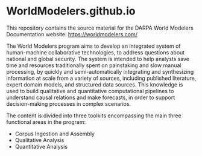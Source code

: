 # WorldModelers.github.io

This repository contains the source material for the DARPA World Modelers Documentation website: https://worldmodelers.com/

The World Modelers program aims to develop an integrated system of human-machine collaborative technologies, to address questions about national and global security. The system is intended to help analysts save time and resources traditionally spent on painstaking and slow manual processing, by quickly and semi-automatically integrating and synthesizing information at scale from a variety of sources, including published literature, expert domain models, and structured data sources. This knowledge is used to build qualitative and quantitative computational pipelines to understand causal relations and make forecasts, in order to support decision-making processes in complex scenarios.

The content is divided into three toolkits encompassing the main three functional areas in the program:
- Corpus Ingestion and Assembly
- Qualitative Analysis
- Quantitative Analysis
